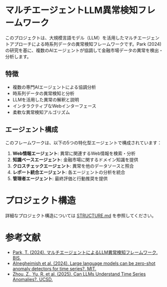 # マルチエージェントLLM異常検知フレームワーク

このプロジェクトは、大規模言語モデル（LLM）を活用したマルチエージェントアプローチによる時系列データの異常検知フレームワークです。Park (2024)の研究を基に、複数のAIエージェントが協調して金融市場データの異常を検出・分析します。

## 特徴

- 複数の専門AIエージェントによる協調分析
- 時系列データの異常検知と分析
- LLMを活用した異常の解釈と説明
- インタラクティブなWebインターフェース
- 柔軟な異常検知アルゴリズム

## エージェント構成

このフレームワークは、以下の5つの特化型エージェントで構成されています：

1. **Web情報エージェント**: 異常に関連するWeb情報を検索・分析
2. **知識ベースエージェント**: 金融市場に関するドメイン知識を提供
3. **クロスチェックエージェント**: 異常を他のデータソースと照合
4. **レポート統合エージェント**: 各エージェントの分析を統合
5. **管理者エージェント**: 最終評価と行動推奨を提供

# プロジェクト構造
詳細なプロジェクト構造については [STRUCTURE.md](https://github.com/uhey77/Anomaly-Detection/blob/main/STRUCTURE.md) を参照してください。

# 参考文献
- [Park, T. (2024). マルチエージェントによるLLM異常検知フレームワーク. BIS.](https://arxiv.org/html/2403.19735v1#:~:text=This%20paper%20introduces%20a%20Large,I%20analyse%20the%20S%26P%20500)
- [Alnegheimish et al. (2024). Large language models can be zero-shot anomaly detectors for time series?. MIT.](https://ar5iv.labs.arxiv.org/html/2405.14755#:~:text=detection%20task,better%20than%20large%20language%20models)
- [Zhou, Z., Yu, R. et al. (2025). Can LLMs Understand Time Series Anomalies?. UCSD.](https://openreview.net/forum?id=LGafQ1g2D2)
